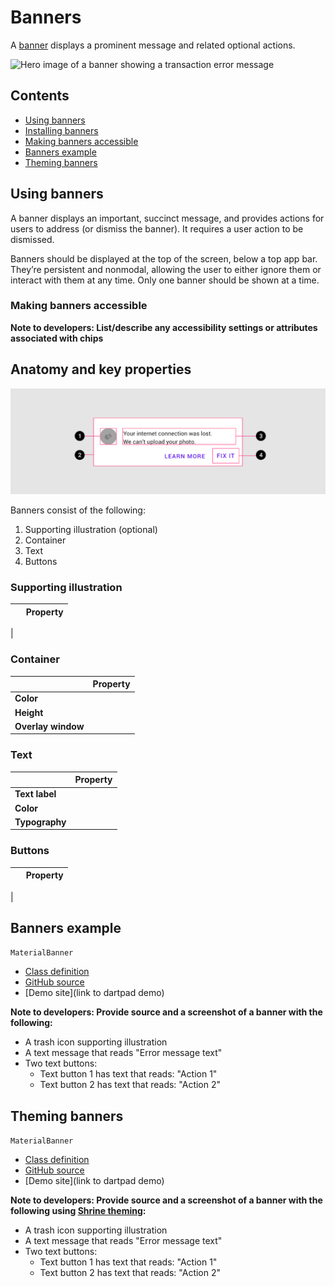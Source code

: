 <!--docs:
title: "Material Banners"
layout: detail
section: components
excerpt: "A banner displays a prominent message and related optional actions."
iconId: 
path: /catalog/material-banners/
-->

# Banners

A [banner](https://material.io/components/banners) displays a prominent message and related optional actions.

![Hero image of a banner showing a transaction error message](assets/banner_hero.png)

## Contents

* [Using banners](#using-banners)
* [Installing banners](#installing-banners)
* [Making banners accessible](#making-banners-accessible)
* [Banners example](#banners-example)
* [Theming banners](#theming-banners)

## Using banners

A banner displays an important, succinct message, and provides actions for users to address (or dismiss the banner). It requires a user action to be dismissed.

Banners should be displayed at the top of the screen, below a top app bar. They’re persistent and nonmodal, allowing the user to either ignore them or interact with them at any time. Only one banner should be shown at a time.


### Making banners accessible

**Note to developers: List/describe any accessibility settings or attributes associated with chips**

## Anatomy and key properties

![Banners anatomy diagram](assets/banners_anatomy.png)

Banners consist of the following:

1. Supporting illustration (optional)
2. Container
3. Text
4. Buttons


### Supporting illustration

&nbsp;         | Property
-------------- | ------------------------ 
 | 

### Container

&nbsp; | Property
------ | --------- 
**Color** |  
**Height** |  
**Overlay window** |


### Text

&nbsp;         | Property
-------------- | ------------------------ 
**Text label** | 
**Color**      | 
**Typography** | 



### Buttons

&nbsp;         | Property
-------------- | ------------------------ 
 | 


## Banners example

`MaterialBanner`
* [Class definition](https://master-api.flutter.dev/flutter/material/MaterialBanner-class.html)
* [GitHub source](https://github.com/flutter/flutter/blob/master/packages/flutter/lib/src/material/banner.dart)
* [Demo site](link to dartpad demo)

**Note to developers: Provide source and a screenshot of a banner with the following:**
* A trash icon supporting illustration
* A text message that reads "Error message text"
* Two text buttons:
    * Text button 1 has text that reads: "Action 1"
    * Text button 2 has text that reads: "Action 2"


## Theming banners

`MaterialBanner`
* [Class definition](https://master-api.flutter.dev/flutter/material/MaterialBanner-class.html)
* [GitHub source](https://github.com/flutter/flutter/blob/master/packages/flutter/lib/src/material/banner.dart)
* [Demo site](link to dartpad demo)


**Note to developers: Provide source and a screenshot of a banner with the following using [Shrine theming](https://material.io/design/material-studies/shrine.html):**
* A trash icon supporting illustration
* A text message that reads "Error message text"
* Two text buttons:
    * Text button 1 has text that reads: "Action 1"
    * Text button 2 has text that reads: "Action 2"


